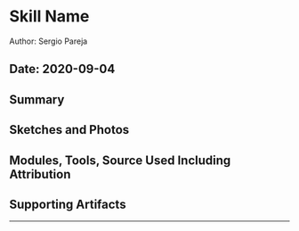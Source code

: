 #  Skill Name

Author: Sergio Pareja

Date: 2020-09-04
-----

## Summary


## Sketches and Photos


## Modules, Tools, Source Used Including Attribution


## Supporting Artifacts


-----
